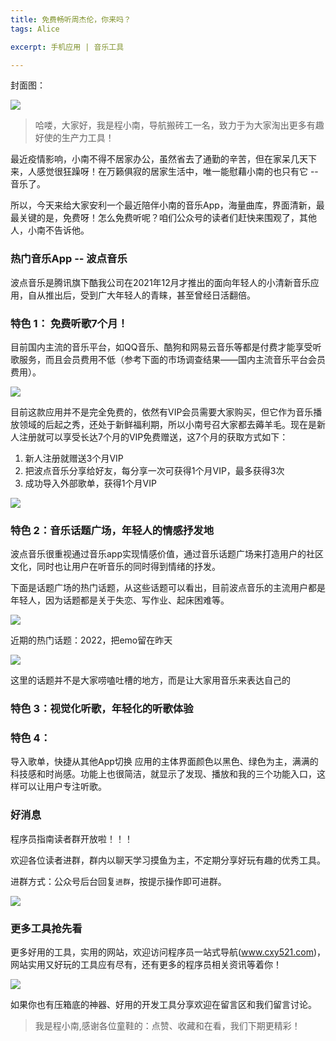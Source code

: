 ```yaml
---
title: 免费畅听周杰伦，你来吗？
tags: Alice

excerpt: 手机应用 | 音乐工具

---
```


封面图：

![](https://navtool.gitee.io/blog/assets/imgs/20220831-2/00.jpg)


> 哈喽，大家好，我是程小南，导航搬砖工一名，致力于为大家淘出更多有趣好使的生产力工具！

最近疫情影响，小南不得不居家办公，虽然省去了通勤的辛苦，但在家呆几天下来，人感觉很狂躁呀！在万籁俱寂的居家生活中，唯一能慰藉小南的也只有它 -- 音乐了。

所以，今天来给大家安利一个最近陪伴小南的音乐App，海量曲库，界面清新，最最关键的是，免费呀！怎么免费听呢？咱们公众号的读者们赶快来围观了，其他人，小南不告诉他。

### 热门音乐App -- 波点音乐

波点音乐是腾讯旗下酷我公司在2021年12月才推出的面向年轻人的小清新音乐应用，自从推出后，受到广大年轻人的青睐，甚至曾经日活翻倍。

### 特色 1： 免费听歌7个月！

目前国内主流的音乐平台，如QQ音乐、酷狗和网易云音乐等都是付费才能享受听歌服务，而且会员费用不低（参考下面的市场调查结果——国内主流音乐平台会员费用）。

![](https://navtool.gitee.io/blog/assets/imgs/20220831-2/01.jpg)


目前这款应用并不是完全免费的，依然有VIP会员需要大家购买，但它作为音乐播放领域的后起之秀，还处于新鲜福利期，所以小南号召大家都去薅羊毛。现在是新人注册就可以享受长达7个月的VIP免费赠送，这7个月的获取方式如下：
1. 新人注册就赠送3个月VIP
2. 把波点音乐分享给好友，每分享一次可获得1个月VIP，最多获得3次
3. 成功导入外部歌单，获得1个月VIP

![](https://navtool.gitee.io/blog/assets/imgs/20220831-2/02.jpg)

### 特色 2：音乐话题广场，年轻人的情感抒发地

波点音乐很重视通过音乐app实现情感价值，通过音乐话题广场来打造用户的社区文化，同时也让用户在听音乐的同时得到情绪的抒发。

下面是话题广场的热门话题，从这些话题可以看出，目前波点音乐的主流用户都是年轻人，因为话题都是关于失恋、写作业、起床困难等。

![](https://navtool.gitee.io/blog/assets/imgs/20220831-2/03.jpg)

近期的热门话题：2022，把emo留在昨天

![](https://navtool.gitee.io/blog/assets/imgs/20220831-2/04.jpg)

这里的话题并不是大家唠嗑吐槽的地方，而是让大家用音乐来表达自己的


### 特色 3：视觉化听歌，年轻化的听歌体验



### 特色 4：
 导入歌单，快捷从其他App切换
应用的主体界面颜色以黑色、绿色为主，满满的科技感和时尚感。功能上也很简洁，就显示了发现、播放和我的三个功能入口，这样可以让用户专注听歌。


### 好消息

程序员指南读者群开放啦！！！

欢迎各位读者进群，群内以聊天学习摸鱼为主，不定期分享好玩有趣的优秀工具。

进群方式：公众号后台回复`进群`，按提示操作即可进群。

![](https://navtool.gitee.io/blog/assets/imgs/erweima.jpg)

### 更多工具抢先看

更多好用的工具，实用的网站，欢迎访问程序员一站式导航(www.cxy521.com)，网站实用又好玩的工具应有尽有，还有更多的程序员相关资讯等着你！

![](https://navtool.gitee.io/blog/assets/imgs/wangzhan.png)

如果你也有压箱底的神器、好用的开发工具分享欢迎在留言区和我们留言讨论。

>  我是程小南,感谢各位童鞋的：点赞、收藏和在看，我们下期更精彩！
